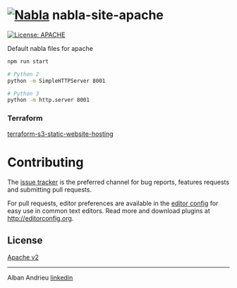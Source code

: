 <!-- markdown-link-check-disable-next-line -->
# [![Nabla](https://bababou.albandrieu.com/nabla/index/assets/nabla/nabla-4.png)](https://github.com/AlbanAndrieu/nabla-site-apache) nabla-site-apache

[![License: APACHE](http://img.shields.io/:license-apache-blue.svg?style=flat-square)](http://www.apache.org/licenses/LICENSE-2.0.html)

Default nabla files for apache

```bash
npm run start
```

```bash
# Python 2
python -m SimpleHTTPServer 8001

# Python 3
python -m http.server 8001
```

### Terraform

[terraform-s3-static-website-hosting](https://www.alexhyett.com/terraform-s3-static-website-hosting)

# Contributing

The [issue tracker](https://github.com/AlbanAndrieu/nabla-site-apache/issues) is the preferred channel for bug reports, features requests and submitting pull requests.

For pull requests, editor preferences are available in the [editor config](.editorconfig) for easy use in common text editors. Read more and download plugins at <http://editorconfig.org>.

## License

[Apache v2](http://www.apache.org/licenses/LICENSE-2.0.html)

---

Alban Andrieu [linkedin](https://fr.linkedin.com/in/nabla/)
